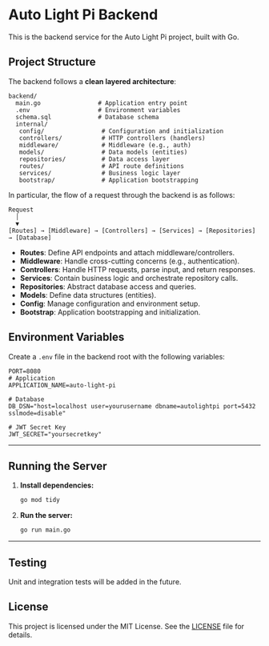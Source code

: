# Auto Light Pi Backend

This is the backend service for the Auto Light Pi project, built with Go.


## Project Structure
The backend follows a **clean layered architecture**:
```
backend/
  main.go                # Application entry point
  .env                   # Environment variables
  schema.sql             # Database schema
  internal/
   config/                # Configuration and initialization
   controllers/           # HTTP controllers (handlers)
   middleware/            # Middleware (e.g., auth)
   models/                # Data models (entities)
   repositories/          # Data access layer
   routes/                # API route definitions
   services/              # Business logic layer
   bootstrap/             # Application bootstrapping
```

In particular, the flow of a request through the backend is as follows:
```
Request
  │
  ▼
[Routes] → [Middleware] → [Controllers] → [Services] → [Repositories] → [Database]
```

- **Routes**: Define API endpoints and attach middleware/controllers.
- **Middleware**: Handle cross-cutting concerns (e.g., authentication).
- **Controllers**: Handle HTTP requests, parse input, and return responses.
- **Services**: Contain business logic and orchestrate repository calls.
- **Repositories**: Abstract database access and queries.
- **Models**: Define data structures (entities).
- **Config**: Manage configuration and environment setup.
- **Bootstrap**: Application bootstrapping and initialization.

## Environment Variables

Create a `.env` file in the backend root with the following variables:

```
PORT=8080
# Application
APPLICATION_NAME=auto-light-pi

# Database
DB_DSN="host=localhost user=yourusername dbname=autolightpi port=5432 sslmode=disable"

# JWT Secret Key
JWT_SECRET="yoursecretkey"
```

---

## Running the Server

1. **Install dependencies:**
   ```sh
   go mod tidy
   ```
2. **Run the server:**
   ```sh
   go run main.go
   ```

---

## Testing
Unit and integration tests will be added in the future.

## License

This project is licensed under the MIT License. See the [LICENSE](../LICENSE) file for details.
